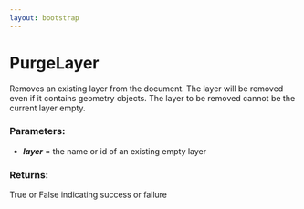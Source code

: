```yaml
---
layout: bootstrap
---
```


# PurgeLayer

Removes an existing layer from the document. The layer will be removed
        even if it contains geometry objects. The layer to be removed cannot be the
        current layer
        empty.
          

### Parameters:

- ***layer*** = the name or id of an existing empty layer
        

### Returns:


True or False indicating success or failure
        


